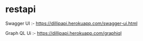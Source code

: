 # restapi

Swagger UI :- https://dillipapi.herokuapp.com/swagger-ui.html

Graph QL Ui :- https://dillipapi.herokuapp.com/graphiql
